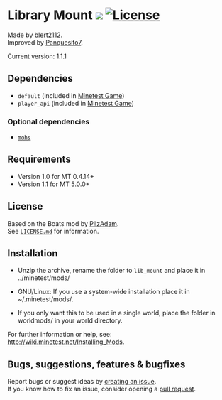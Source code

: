 # Library Mount [![](https://github.com/Panquesito7/lib_mount/workflows/build/badge.svg)](https://github.com/Panquesito7/lib_mount/actions) [![License](https://img.shields.io/badge/license-LGPLv2.1%2B-blue.svg)](https://www.gnu.org/licenses/old-licenses/lgpl-2.1.en.html)

Made by [blert2112](https://github.com/blert2112).\
Improved by [Panquesito7](https://github.com/Panquesito7).

Current version: 1.1.1

## Dependencies
- `default` (included in [Minetest Game](https://github.com/minetest/minetest_game))
- `player_api` (included in [Minetest Game](https://github.com/minetest/minetest_game))

### Optional dependencies
- [`mobs`](https://notabug.org/TenPlus1/mobs_redo)

## Requirements
- Version 1.0 for MT 0.4.14+
- Version 1.1 for MT 5.0.0+

## License
Based on the Boats mod by [PilzAdam](https://github.com/PilzAdam).\
See [`LICENSE.md`](LICENSE.md) for information.

## Installation
- Unzip the archive, rename the folder to `lib_mount` and place it in ../minetest/mods/

- GNU/Linux: If you use a system-wide installation place it in ~/.minetest/mods/.

- If you only want this to be used in a single world, place the folder in worldmods/ in your world directory.

For further information or help, see:\
http://wiki.minetest.net/Installing_Mods.

## Bugs, suggestions, features & bugfixes
Report bugs or suggest ideas by [creating an issue](https://github.com/Panquesito7/lib_mount/issues/new).\
If you know how to fix an issue, consider opening a [pull request](https://github.com/Panquesito7/lib_mount/compare).
